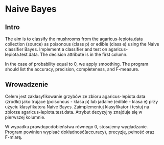 # Naive Bayes

## Intro

The aim is to classify the mushrooms from the agaricus-lepiota.data collection (source) as
poisonous (class p) or edible (class e) using the Naive classifier
Bayes.
Implement a classifier and test on agaricus-lepiota.test.data. The decision attribute is in the first column.

In the case of probability equal to 0, we apply smoothing.
The program should list the accuracy, precision, completeness, and F-measure.



## Wrowadzenie

Celem jest zaklasyfikowanie grzybów ze zbioru agaricus-lepiota.data (źródło) jako
trujące (poisonous - klasa p) lub jadalne (edible - klasa e) przy użyciu klasyfikatora Naive
Bayes.
Zaimplementuj klasyfikator i testuj na zbiorze agaricus-lepiota.test.data. Atrybut decyzyjny znajduje się w pierwszej kolumnie.

W wypadku prawdopodobieństwa równego 0, stosujemy wygładzanie.
Program powinien wypisać dokładność(accuracy), precyzję, pełność oraz F-miarę.

